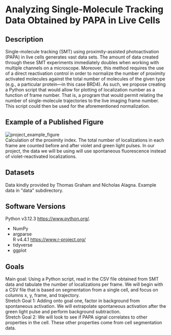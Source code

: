 # Analyzing Single-Molecule Tracking Data Obtained by PAPA in Live Cells  

## Description
Single-molecule tracking (SMT) using proximity-assisted photoactivation (PAPA) in live cells generates vast data sets. The amount of data created through these SMT experiments immediately doubles when working with multiple channels on a microscope. Moreover, this method requires the use of a direct reactivation control in order to normalize the number of proximity activated molecules against the total number of molecules of the given type (e.g., a particular protein—in this case BRD4). As such, we propose creating a Python script that would allow for plotting of localization number as a function of frame number. That is, a program that would permit relating the number of single-molecule trajectories to the live imaging frame number. This script could then be used for the aforementioned normalization.  

## Example of a Published Figure  
![project_example_figure](https://github.com/user-attachments/assets/357f9478-5547-4736-ad6a-6e8b3d86faf6)  
Calculation of the proximity index. The total number of localizations in each frame are counted before and after violet and green light pulses. In our project, the data we will be using will use spontaneous fluorescence instead of violet-reactivated localizations.  


## Datasets  
Data kindly provided by Thomas Graham and Nicholas Alagna. Example data in "data" subdirectory.   

## Software Versions  
Python v3.12.3 https://www.python.org/.   
* NumPy   
* argparse      
R v4.4.1 https://www.r-project.org/  
* tidyverse  
* ggplot  

## Goals
Main goal: Using a Python script, read in the CSV file obtained from SMT data and tabulate the number of localizations per frame. We will begin with a CSV file that is based on segmentation from a single cell, and focus on columns x, y, frame, and trajectory.  
Stretch Goal 1: Adding onto goal one, factor in background from spontaneous activation. We will extrapolate spontaneous activation after the green light pulse and perform background subtraction.  
Stretch Goal 2: We will look to see if PAPA signal correlates to other properties in the cell. These other properties come from cell segmentation data.  
